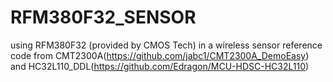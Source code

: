 # RFM380F32_SENSOR
using RFM380F32 (provided by CMOS Tech) in a wireless sensor
reference code from CMT2300A(https://github.com/jabc1/CMT2300A_DemoEasy) and HC32L110_DDL(https://github.com/Edragon/MCU-HDSC-HC32L110)
